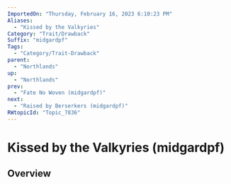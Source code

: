 ```yaml
---
ImportedOn: "Thursday, February 16, 2023 6:10:23 PM"
Aliases:
  - "Kissed by the Valkyries"
Category: "Trait/Drawback"
Suffix: "midgardpf"
Tags:
  - "Category/Trait-Drawback"
parent:
  - "Northlands"
up:
  - "Northlands"
prev:
  - "Fate No Woven (midgardpf)"
next:
  - "Raised by Berserkers (midgardpf)"
RWtopicId: "Topic_7836"
---
```

# Kissed by the Valkyries (midgardpf)
## Overview
